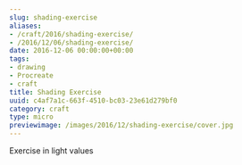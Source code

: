 ```yaml
---
slug: shading-exercise
aliases:
- /craft/2016/shading-exercise/
- /2016/12/06/shading-exercise/
date: 2016-12-06 00:00:00+00:00
tags:
- drawing
- Procreate
- craft
title: Shading Exercise
uuid: c4af7a1c-663f-4510-bc03-23e61d279bf0
category: craft
type: micro
previewimage: /images/2016/12/shading-exercise/cover.jpg
---
```

Exercise in light values